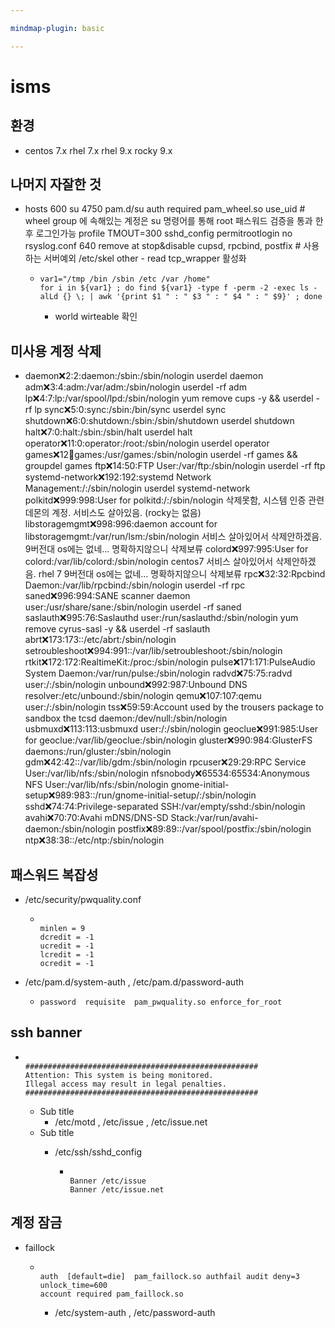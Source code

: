 ```yaml
---

mindmap-plugin: basic

---
```


# isms

## 환경
- centos 7.x
rhel 7.x
rhel 9.x
rocky 9.x

## 나머지 자잘한 것
- hosts 600
su 4750
pam.d/su auth required pam_wheel.so use_uid # wheel group 에 속해있는 계정은 su 명령어를 통해 root 패스워드 검증을 통과 한 후 로그인가능
profile TMOUT=300
sshd_config permitrootlogin no
rsyslog.conf 640
remove at
stop&disable cupsd, rpcbind, postfix # 사용하는 서버예외
/etc/skel other - read
tcp_wrapper 활성화

	-
	  ```
	  var1="/tmp /bin /sbin /etc /var /home"
	  for i in ${var1} ; do find ${var1} -type f -perm -2 -exec ls -alLd {} \; | awk '{print $1 " : " $3 " : " $4 " : " $9}' ; done
	  ```

		- world wirteable 확인

## 미사용 계정 삭제
- daemon:x:2:2:daemon:/sbin:/sbin/nologin
userdel daemon
adm:x:3:4:adm:/var/adm:/sbin/nologin
userdel -rf adm
lp:x:4:7:lp:/var/spool/lpd:/sbin/nologin
yum remove cups -y && userdel -rf lp
sync:x:5:0:sync:/sbin:/bin/sync
userdel sync
shutdown:x:6:0:shutdown:/sbin:/sbin/shutdown
userdel shutdown
halt:x:7:0:halt:/sbin:/sbin/halt
userdel halt
operator:x:11:0:operator:/root:/sbin/nologin
userdel operator
games:x:12:100:games:/usr/games:/sbin/nologin
userdel -rf games && groupdel games
ftp:x:14:50:FTP User:/var/ftp:/sbin/nologin
userdel -rf ftp
systemd-network:x:192:192:systemd Network Management:/:/sbin/nologin
userdel systemd-network
polkitd:x:999:998:User for polkitd:/:/sbin/nologin
삭제못함, 시스템 인증 관련 데몬의 계정. 서비스도 살아있음. (rocky는 없음)
libstoragemgmt:x:998:996:daemon account for libstoragemgmt:/var/run/lsm:/sbin/nologin
서비스 살아있어서 삭제안하겠음. 9버전대 os에는 없네... 명확하지않으니 삭제보류
colord:x:997:995:User for colord:/var/lib/colord:/sbin/nologin
centos7 서비스 살아있어서 삭제안하겠음. rhel 7 9버전대 os에는 없네... 명확하지않으니 삭제보류
rpc:x:32:32:Rpcbind Daemon:/var/lib/rpcbind:/sbin/nologin
userdel -rf rpc
saned:x:996:994:SANE scanner daemon user:/usr/share/sane:/sbin/nologin
userdel -rf saned
saslauth:x:995:76:Saslauthd user:/run/saslauthd:/sbin/nologin
yum remove cyrus-sasl -y && userdel -rf saslauth
abrt:x:173:173::/etc/abrt:/sbin/nologin
setroubleshoot:x:994:991::/var/lib/setroubleshoot:/sbin/nologin
rtkit:x:172:172:RealtimeKit:/proc:/sbin/nologin
pulse:x:171:171:PulseAudio System Daemon:/var/run/pulse:/sbin/nologin
radvd:x:75:75:radvd user:/:/sbin/nologin
unbound:x:992:987:Unbound DNS resolver:/etc/unbound:/sbin/nologin
qemu:x:107:107:qemu user:/:/sbin/nologin
tss:x:59:59:Account used by the trousers package to sandbox the tcsd daemon:/dev/null:/sbin/nologin
usbmuxd:x:113:113:usbmuxd user:/:/sbin/nologin
geoclue:x:991:985:User for geoclue:/var/lib/geoclue:/sbin/nologin
gluster:x:990:984:GlusterFS daemons:/run/gluster:/sbin/nologin
gdm:x:42:42::/var/lib/gdm:/sbin/nologin
rpcuser:x:29:29:RPC Service User:/var/lib/nfs:/sbin/nologin
nfsnobody:x:65534:65534:Anonymous NFS User:/var/lib/nfs:/sbin/nologin
gnome-initial-setup:x:989:983::/run/gnome-initial-setup/:/sbin/nologin
sshd:x:74:74:Privilege-separated SSH:/var/empty/sshd:/sbin/nologin
avahi:x:70:70:Avahi mDNS/DNS-SD Stack:/var/run/avahi-daemon:/sbin/nologin
postfix:x:89:89::/var/spool/postfix:/sbin/nologin
ntp:x:38:38::/etc/ntp:/sbin/nologin

## 패스워드 복잡성
- /etc/security/pwquality.conf

	-
	  ```
	  
	  minlen = 9
	  dcredit = -1
	  ucredit = -1
	  lcredit = -1
	  ocredit = -1
	  ```

- /etc/pam.d/system-auth , /etc/pam.d/password-auth

	-
	  ```
	  password  requisite  pam_pwquality.so enforce_for_root
	  ```


## ssh banner

-
  ```
  
  ####################################################
  Attention: This system is being monitored.
  Illegal access may result in legal penalties.
  ####################################################
  ```

	- Sub title
		- /etc/motd , /etc/issue , /etc/issue.net
	- Sub title
		- /etc/ssh/sshd_config

			-
			  ```
			  
			  Banner /etc/issue
			  Banner /etc/issue.net
			  ```


## 계정 잠금
- faillock

	-
	  ```
	  
	  auth  [default=die]  pam_faillock.so authfail audit deny=3 unlock_time=600
	  account required pam_faillock.so
	  ```

		- /etc/system-auth , /etc/password-auth